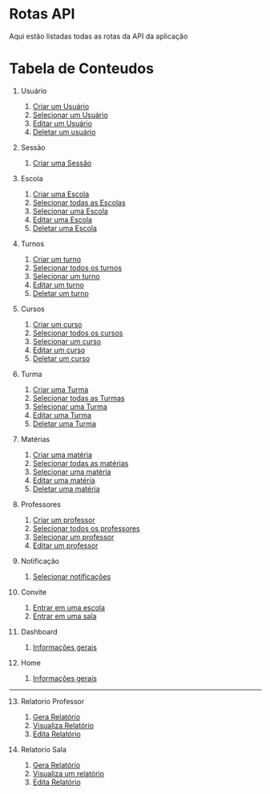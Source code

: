 
# Rotas API

Aqui estão listadas todas as rotas da API da aplicação

# Tabela de Conteudos

1. Usuário

    1. [Criar um Usuário](users.md#create_user)
    2. [Selecionar um Usuário](users.md#get_user)
    3. [Editar um Usuário](users.md#edit_user)
    4. [Deletar um usuário](users.md#delete_user)

2. Sessão

    1. [Criar uma Sessão](users.md#create_session)

3. Escola

    1. [Criar uma Escola](schools.md#create_school)
    2. [Selecionar todas as Escolas](schools.md#select_schools)
    3. [Selecionar uma Escola](schools.md#select_school)
    4. [Editar uma Escola](schools.md#edit_school)
    5. [Deletar uma Escola](schools.md#delete_school)

4. Turnos

    1. [Criar um turno](turns.md#create_turn)
    2. [Selecionar todos os turnos](turns.md#select_turns)
    3. [Selecionar um turno](turns.md#select_turn)
    4. [Editar um turno](turns.md#edit_turn)
    5. [Deletar um turno](turns.md#delete_turn)

5. Cursos

    1. [Criar um curso](courses.md#create_course)
    2. [Selecionar todos os cursos](courses.md#select_course)
    3. [Selecionar um curso](courses.md#select_course)
    4. [Editar um curso](courses.md#edit_course)
    5. [Deletar um curso](courses.md#delete_course)

6. Turma

    1. [Criar uma Turma](classes.md#create_class)
    2. [Selecionar todas as Turmas](classes.md#select_classes)
    3. [Selecionar uma Turma](classes.md#select_class)
    4. [Editar uma Turma](classes.md#edit_class)
    5. [Deletar uma Turma](classes.md#delete_class)

7. Matérias

    1. [Criar uma matéria](subjects.md#create_subject)
    1. [Selecionar todas as matérias](subjects.md#select_subjects)
    1. [Selecionar uma matéria](subjects.md#select_subject)
    1. [Editar uma matéria](subjects.md#edit_subject)
    1. [Deletar uma matéria](subjects.md#delete_subject)

8. Professores

    1. [Criar um professor](professors.md#create_professor)
    2. [Selecionar todos os professores](professors.md#select_professors)
    3. [Selecionar um professor](professors.md#select_professor)
    4. [Editar um professor](professors.md#edit_professor)

9. Notificação

    1. [Selecionar notificações](notifications.md)

10. Convite

    1. [Entrar em uma escola](invites.md#invite_professor)
    2. [Entrar em uma sala](invites.md#invite_student)

11. Dashboard

    1. [Informações gerais](dashboard.md)

12. Home

    1. [Informações gerais](home.md)

---

13. Relatorio Professor

    1. [Gera Relatório](reports.md#create_professor_report)
    2. [Visualiza Relatório](reports.md#select_professor_report)
    3. [Edita Relatório](reports.md#edit_professor_report)

14. Relatorio Sala

    1. [Gera Relatório](reports.md#create_student_report)
    2. [Visualiza um relatório](reports.md#select_student_report)
    3. [Edita Relatório](reports.md#edit_student_report)
